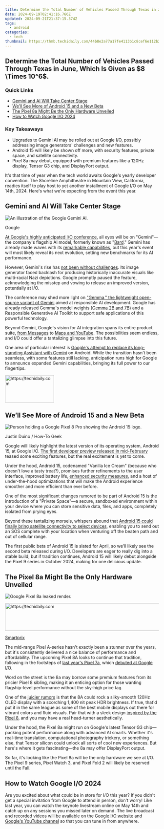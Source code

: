 ```yaml
---
title: Determine the Total Number of Vehicles Passed Through Texas in June, Which Is Given as $8 \\Times 10^6$.
date: 2024-09-19T02:41:16.766Z
updated: 2024-09-21T21:37:15.374Z
tags:
  - android
categories:
  - tech
thumbnail: https://thmb.techidaily.com/44b8e2a77a17fe4113b1c8cef6e112b2db098718a055c6f3927bcc9e40cc66cb.jpg
---
```


## Determine the Total Number of Vehicles Passed Through Texas in June, Which Is Given as $8 \Times 10^6$.

### Quick Links

* [Gemini and AI Will Take Center Stage](https://change-location.techidaily.com/in-2024-pokemon-go-cooldown-chart-on-vivo-x90s-drfone-by-drfone-virtual-android/)
* [We’ll See More of Android 15 and a New Beta](https://ai-video-tools.techidaily.com/new-in-2024-free-filmora-download-avoid-viruses-and-scams-with-our-tips/)
* [The Pixel 8a Might Be the Only Hardware Unveiled](https://desktop-recording.techidaily.com/updated-2024-approved-top-free-video-call-apps-versatile-use-on-windows-and-macos/)
* [How to Watch Google I/O 2024](https://instagram-clips.techidaily.com/updated-in-2024-tailored-content-creation-how-to-cropped-and-export-videos-for-instagram/)

### Key Takeaways

* Upgrades to Gemini AI may be rolled out at Google I/O, possibly addressing image generators' challenges and new features.
* Android 15 will likely be shown off more, with security features, private space, and satellite connectivity.
* Pixel 8a may debut, equipped with premium features like a 120Hz display, Tensor G3 chip, and DisplayPort output.

 It's that time of year when the tech world awaits Google's yearly developer convention. The Shoreline Amphitheatre in Mountain View, California, readies itself to play host to yet another installment of Google I/O on May 14th, 2024\. Here's what we're expecting from the event this year.

##  Gemini and AI Will Take Center Stage

![An illustration of the Google Gemini AI.](https://static1.howtogeekimages.com/wordpress/wp-content/uploads/2024/02/12.jpg) 

Google

[At Google's highly anticipated I/O conference](https://technical-tips.techidaily.com/resolving-msvcrt10dll-file-missing-a-step-by-step-guide/), all eyes will be on "Gemini"—the company's flagship AI model, formerly known as "[Bard](https://youtube-video-recordings.techidaily.com/in-2024-enhance-branding-the-ultimate-guide-to-custom-urls-for-youtube/)." Gemini has already made waves with its [remarkable capabilities](https://screen-capture.techidaily.com/new-in-2024-live-broadcast-battlefield-obs-versus-shadowplay/), but this year's event will most likely reveal its next evolution, setting new benchmarks for its AI performance.

 However, Gemini's rise has [not been without challenges](https://instagram-videos.techidaily.com/new-2024-approved-starting-point-connecting-seamlessly-via-instagram/). Its image generator faced backlash for producing historically inaccurate visuals like multi-racial Nazi depictions. Google promptly paused the feature, acknowledging the misstep and vowing to release an improved version, potentially at I/O.

 The conference may shed more light on ["Gemma," the lightweight open-source variant of Gemini](https://tech-haven.techidaily.com/elevate-your-youtube-game-effective-strategies-for-scriptwriting-using-chatgpt-technology/) aimed at responsible AI development. Google has already released Gemma's model weights ([Gemma 2B and 7B](https://blog.google/technology/developers/gemma-open-models/)) and a Responsible Generative AI Toolkit to support safe applications of this powerful technology.

 Beyond Gemini, Google's vision for AI integration spans its entire product suite, [from Messages](https://extra-lessons.techidaily.com/begin-a-new-era-of-editing-with-xps-video-suite/) to [Maps and YouTube](https://fox-links.techidaily.com/in-2024-essential-compilation-top-8-4k-ultra-hd-players/). The possibilities seem endless, and I/O could offer a tantalizing glimpse into this future.

 One area of particular interest is [Google's attempt to replace its long-standing Assistant with Gemini](https://youtube-lab.techidaily.com/24-unleash-creativity-without-breaking-the-bank-top-9-affordable-editors/) on Android. While the transition hasn't been seamless, with some features still lacking, anticipation runs high for Google to announce expanded Gemini capabilities, bringing its full power to our fingertips.

<!-- affiliate ads begin -->
<a href="https://aligracehair.sjv.io/c/5597632/2135410/19272" target="_top" id="2135410">
  <img src="//a.impactradius-go.com/display-ad/19272-2135410" border="0" alt="https://techidaily.com" width="160" height="90"/>
</a>
<img height="0" width="0" src="https://aligracehair.sjv.io/i/5597632/2135410/19272" style="position:absolute;visibility:hidden;" border="0" />
<!-- affiliate ads end -->

##  We’ll See More of Android 15 and a New Beta

![Person holding a Google Pixel 8 Pro showing the Android 15 logo.](https://static1.howtogeekimages.com/wordpress/wp-content/uploads/2024/02/53533188423_c6faca52a2_o.jpg) 

Justin Duino / How-To Geek

 Google will likely highlight the latest version of its operating system, Android 15, at Google I/O. [The first developer preview released in mid-February](https://extra-tips.techidaily.com/new-cinemas-best-shoot-techniques-the-ultimate-guide-for-24/) teased some exciting features, but the real excitement is yet to come.

 Under the hood, Android 15, codenamed "Vanilla Ice Cream" (because who doesn't love a tasty treat?), promises further refinements to the user interface, improved battery life, [enhanced security measures](https://change-location.techidaily.com/how-to-fix-error-495-while-downloadupdating-android-apps-on-oppo-a38-drfone-by-drfone-fix-android-problems-fix-android-problems/), and a host of under-the-hood optimizations that will make the Android experience smoother and more efficient than ever before.

 One of the most significant changes rumored to be part of Android 15 is the introduction of a "Private Space"—a secure, sandboxed environment within your device where you can store sensitive data, files, and apps, completely isolated from prying eyes.

 Beyond these tantalizing morsels, whispers abound that [Android 15 could finally bring satellite connectivity to select devices](https://tech-savvy.techidaily.com/identifying-fake-gpt-binco-coins-a-guide-to-recognizing-scams/), enabling you to send out an SOS complete with your location when venturing off the beaten path and out of cellular range.

 The first public beta of Android 15 is slated for April, so we'll likely see the second beta released during I/O. Developers are eager to really dig into a stable build, but if tradition continues, Android 15 will likely debut alongside the Pixel 9 series in October 2024, making for one delicious update.

##  The Pixel 8a Might Be the Only Hardware Unveiled

![Google Pixel 8a leaked render.](https://static1.howtogeekimages.com/wordpress/wp-content/uploads/2024/03/google-pixel-8a-renders.png) 

<!-- affiliate ads begin -->
<a href="https://imp.i110150.net/c/5597632/798161/11305" target="_top" id="798161">
  <img src="//a.impactradius-go.com/display-ad/11305-798161" border="0" alt="https://techidaily.com" width="728" height="90"/>
</a>
<img height="0" width="0" src="https://imp.i110150.net/i/5597632/798161/11305" style="position:absolute;visibility:hidden;" border="0" />
<!-- affiliate ads end -->

[Smartprix](https://www.smartprix.com/bytes/google-pixel-8a-exclusive-first-look/)

 The mid-range Pixel A-series hasn't exactly been a stunner over the years, but it's consistently delivered a nice balance of performance and affordability. The upcoming Pixel 8A looks to continue that tradition, following in the footsteps of [last year's Pixel 7a](https://youtube-lab.techidaily.com/nlocking-the-secrets-to-parallel-playback-prowess-for-2024/), which [debuted at Google I/O](https://extra-approaches.techidaily.com/new-laughlab-design-suite/).

 Word on the street is the 8a may borrow some premium features from its pricier Pixel 8 sibling, making it an enticing option for those wanting flagship-level performance without the sky-high price tag.

 One of the [juicier rumors](https://twitter.com/ShishirShelke1/status/1770331179926901083?ref%5Fsrc=twsrc%5Etfw%7Ctwcamp%5Etweetembed%7Ctwterm%5E1770331179926901083%7Ctwgr%5Ec248b27315b53c73484e4d0138bbd9fa7d9d257a%7Ctwcon%5Es1%5F&ref%5Furl=https%3A%2F%2Fwww.howtogeek.com%2Fpreview%2F2002443%2F) is that the 8A could rock a silky-smooth 120Hz OLED display with a scorching 1,400 nit peak HDR brightness. If true, that'd put it in the same league as some of the best mobile displays out there for vibrant colors and fluid visuals. Pair that with a sleek design [inspired by the Pixel 8](https://youtube-tips.techidaily.com/24-simple-guide-youtube-to-mp3-on-mac/), and you may have a real head-turner aesthetically.

 Under the hood, the Pixel 8a might run on Google's latest Tensor G3 chip—packing potent performance along with advanced AI smarts. Whether it's real-time translation, computational photography trickery, or something else, that Tensor silicon could unlock all sorts of cool new experiences. But here's where it gets fascinating—the 8a may offer DisplayPort output.

 So far, it's looking like the Pixel 8a will be the only hardware we see at I/O. The Pixel 9 series, Pixel Watch 3, and Pixel Fold 2 will likely be reserved until the Fall.

##  How to Watch Google I/O 2024

 Are you excited about what could be in store for I/O this year? If you didn't get a special invitation from Google to attend in person, don't worry! Like last year, you can watch the keynote livestream online on May 14th and catch up on any sessions you missed later on demand. The live broadcast and recorded videos will be available on the [Google I/O website](https://io.google/) and [Google's YouTube channel](https://www.youtube.com/@Google) so that you can tune in from anywhere.

<ins class="adsbygoogle"
     style="display:block"
     data-ad-format="autorelaxed"
     data-ad-client="ca-pub-7571918770474297"
     data-ad-slot="1223367746"></ins>

<ins class="adsbygoogle"
     style="display:block"
     data-ad-client="ca-pub-7571918770474297"
     data-ad-slot="8358498916"
     data-ad-format="auto"
     data-full-width-responsive="true"></ins>



